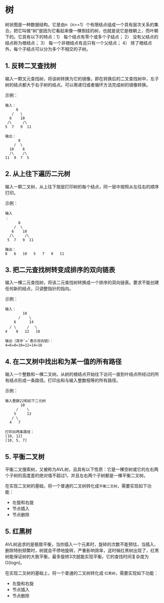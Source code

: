 
# 树

树状图是一种数据结构，它是由n（n>=1）个有限结点组成一个具有层次关系的集合。把它叫做“树”是因为它看起来像一棵倒挂的树，也就是说它是根朝上，而叶朝下的。它具有以下的特点：1） 每个结点有零个或多个子结点； 2） 没有父结点的结点称为根结点； 3） 每一个非根结点有且只有一个父结点； 4） 除了根结点外，每个子结点可以分为多个不相交的子树。


## 1. 反转二叉查找树

输入一颗叉元查找树，将该树转换为它的镜像，即在转换后的二叉查找树中，左子树的结点都大于右子树的结点。可以用递归或者循环方法完成树的镜像转换。 

示例：
```
输入：
     8
   /   \
  6    10
 /\     /\
5  7   9  11

输出：
      8
    /  \
  10    6
  /\    /\
11  9  7  5
```


## 2. 从上往下遍历二元树

输入一颗二叉树，从上往下按层打印树的每个结点，同一层中按照从左往右的顺序打印。

示例：
```
输入
：
      8
    /  \
   6    10
  /\     /\
 5  7   9  11

输出：
8   6   10   5   7   9   11
```


## 3. 把二元查找树转变成排序的双向链表

输入一棵二元查找树，将该二元查找树转换成一个排序的双向链表。要求不能创建任何新的结点，只调整指针的指向。

示例：
```
输入：
        10
      /    \
    6      14
  / \     /　 \
4    8   12   16

输出（其中`=`表示双向链）：
4=6=8=10=12=14=16
```


## 4. 在二叉树中找出和为某一值的所有路径

输入一个整数和一棵二叉树。从树的根结点开始往下访问一直到叶结点所经过的所有结点形成一条路径。打印出和与输入整数相等的所有路径。

示例：
```
输入整数22和如下二元树
       10
     /    \
    5     12
   / \
  4   7 

打印出两条路径：
[10, 12]
[10, 5, 7]
```



## 5. 平衡二叉树

平衡二叉搜索树，又被称为AVL树，且具有以下性质：它是一棵空树或它的左右两个子树的高度差的绝对值不超过1，并且左右两个子树都是一棵平衡二叉树。 

在实现二叉树的基础，将一个普通的二叉树转化成`平衡二叉树`，需要实现如下功能：
* 左旋和右旋
* 节点插入
* 节点删除


## 5. 红黑树

AVL树追求的是极致平衡，当你插入一个元素时，旋转的次数不能预估，当插入、删除特别频繁时，树就会不停地旋转，严重影响效率，这时候红黑树出现了，红黑树能保证树的大致平衡，最多旋转3次就能实现平衡，它的查找时间复杂度为O(logn)。

在实现二叉树的基础上，将一个普通的二叉树转化成 `红黑树`，需要实现如下功能：
* 左旋和右旋
* 节点插入
* 节点删除